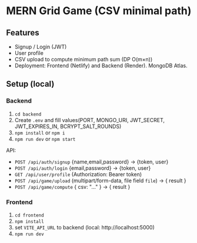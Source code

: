 # MERN Grid Game (CSV minimal path)

## Features
- Signup / Login (JWT)
- User profile
- CSV upload to compute minimum path sum (DP O(m×n))
- Deployment: Frontend (Netlify) and Backend (Render). MongoDB Atlas.


## Setup (local)

### Backend
1. `cd backend`
2. Create `.env` and fill values(PORT, MONGO_URI, JWT_SECRET, JWT_EXPIRES_IN, BCRYPT_SALT_ROUNDS)
3. `npm install` or `npm i`
4. `npm run dev` or `npm start`

API:
- `POST /api/auth/signup` {name,email,password} → {token, user}
- `POST /api/auth/login` {email,password} → {token, user}
- `GET /api/user/profile` (Authorization: Bearer token)
- `POST /api/game/upload` (multipart/form-data, file field `file`) → { result }
- `POST /api/game/compute` { csv: "..." } → { result }

### Frontend
1. `cd frontend`
2. `npm install`
3. set `VITE_API_URL` to backend (local: http://localhost:5000)
4. `npm run dev`

